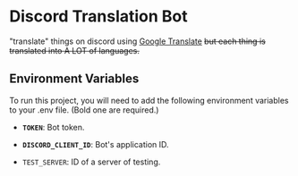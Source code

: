 # Discord Translation Bot

"translate" things on discord using [Google Translate](https://translate.google.com/) ~~but each thing is translated into A LOT of languages.~~

## Environment Variables

To run this project, you will need to add the following environment variables to your .env file. (Bold one are required.)

- **`TOKEN`**: Bot token.

- **`DISCORD_CLIENT_ID`**: Bot's application ID.

- `TEST_SERVER`: ID of a server of testing.
